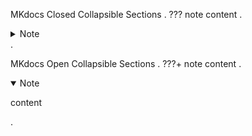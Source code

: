 MKdocs Closed Collapsible Sections
.
??? note
    content
.
<details class="note">
<summary>Note</summary>
<p>content</p>
</details>
.


MKdocs Open Collapsible Sections
.
???+ note
    content
.
<details class="note" open="open">
<summary>Note</summary>
<p>content</p>
</details>
.
